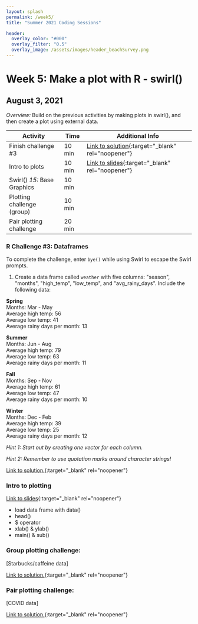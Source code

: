 ```yaml
---
layout: splash
permalink: /week5/
title: "Summer 2021 Coding Sessions"

header:
  overlay_color: "#000"
  overlay_filter: "0.5"
  overlay_image: /assets/images/header_beachSurvey.png
---
```


# Week 5: Make a plot with R - swirl()
## August 3, 2021

*Overview:* Build on the previous activities by making plots in swirl(), and then create a plot using external data.

| Activity | Time | Additional Info |
| ---- | ---- | ----- |
| Finish challenge #3 | 10 min | [Link to solution](link){:target="_blank" rel="noopener"} |
| Intro to plots | 10 min | [Link to slides](link){:target="_blank" rel="noopener"} |
| Swirl()  *15:* Base Graphics | 10 min |  |
| Plotting challenge (group) | 10 min |  |
| Pair plotting challenge | 20 min |  |

### R Challenge #3: Dataframes

To complete the challenge, enter `bye()` while using Swirl to escape the Swirl prompts.

1) Create a data frame called `weather` with five columns: "season", "months", "high_temp", "low_temp", and "avg_rainy_days". Include the following data:

**Spring**  
Months: Mar - May  
Average high temp: 56  
Average low temp: 41  
Average rainy days per month: 13

**Summer**  
Months: Jun - Aug  
Average high temp: 79  
Average low temp: 63  
Average rainy days per month: 11

**Fall**  
Months: Sep - Nov  
Average high temp: 61  
Average low temp: 47  
Average rainy days per month: 10

**Winter**  
Months: Dec - Feb  
Average high temp: 39  
Average low temp: 25  
Average rainy days per month: 12

*Hint 1: Start out by creating one vector for each column.*

*Hint 2: Remember to use quotation marks around character strings!*

[Link to solution.](https://docs.google.com/document/d/1r0D-4Fi4AElgUImgSWhgIivutpqSkry6B4rP7SaoFdI){:target="_blank" rel="noopener"}

### Intro to plotting

[Link to slides](link){:target="_blank" rel="noopener"}

- load data frame with data()
- head()
- $ operator
- xlab() & ylab()
- main() & sub()

### Group plotting challenge:

[Starbucks/caffeine data]

[Link to solution.](link){:target="_blank" rel="noopener"}

### Pair plotting challenge:

[COVID data]

[Link to solution.](link){:target="_blank" rel="noopener"}
